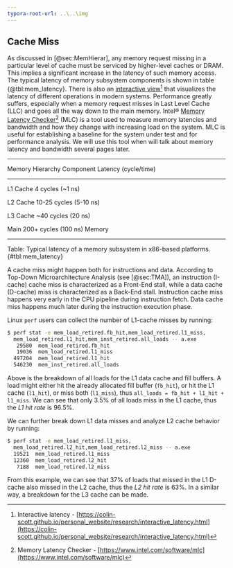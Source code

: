```yaml
---
typora-root-url: ..\..\img
---
```


## Cache Miss

As discussed in [@sec:MemHierar], any memory request missing in a particular level of cache must be serviced by higher-level caches or DRAM. This implies a significant increase in the latency of such memory access. The typical latency of memory subsystem components is shown in table {@tbl:mem_latency}. There is also an [interactive view](https://colin-scott.github.io/personal_website/research/interactive_latency.html)[^1] that visualizes the latency of different operations in modern systems. Performance greatly suffers, especially when a memory request misses in Last Level Cache (LLC) and goes all the way down to the main memory. Intel® [Memory Latency Checker](https://www.intel.com/software/mlc)[^2] (MLC) is a tool used to measure memory latencies and bandwidth and how they change with increasing load on the system. MLC is useful for establishing a baseline for the system under test and for performance analysis. We will use this tool when will talk about memory latency and bandwidth several pages later.

-------------------------------------------------
Memory Hierarchy Component   Latency (cycle/time)

--------------------------   --------------------
L1 Cache                     4 cycles (~1 ns)

L2 Cache                     10-25 cycles (5-10 ns)

L3 Cache                     ~40 cycles (20 ns)

Main                         200+ cycles (100 ns)
Memory

-------------------------------------------------

Table: Typical latency of a memory subsystem in x86-based platforms. {#tbl:mem_latency}

A cache miss might happen both for instructions and data. According to Top-Down Microarchitecture Analysis (see [@sec:TMA]), an instruction (I-cache) cache miss is characterized as a Front-End stall, while a data cache (D-cache) miss is characterized as a Back-End stall. Instruction cache miss happens very early in the CPU pipeline during instruction fetch. Data cache miss happens much later during the instruction execution phase.

Linux `perf` users can collect the number of L1-cache misses by running:

```bash
$ perf stat -e mem_load_retired.fb_hit,mem_load_retired.l1_miss,
  mem_load_retired.l1_hit,mem_inst_retired.all_loads -- a.exe
   29580  mem_load_retired.fb_hit
   19036  mem_load_retired.l1_miss
  497204  mem_load_retired.l1_hit
  546230  mem_inst_retired.all_loads
```

Above is the breakdown of all loads for the L1 data cache and fill buffers. A load might either hit the already allocated fill buffer (`fb_hit`), or hit the L1 cache (`l1_hit`), or miss both (`l1_miss`), thus `all_loads = fb_hit + l1_hit + l1_miss`. We can see that only 3.5% of all loads miss in the L1 cache, thus the *L1 hit rate* is 96.5%. 

We can further break down L1 data misses and analyze L2 cache behavior by running:

```bash
$ perf stat -e mem_load_retired.l1_miss,
  mem_load_retired.l2_hit,mem_load_retired.l2_miss -- a.exe
  19521  mem_load_retired.l1_miss
  12360  mem_load_retired.l2_hit
   7188  mem_load_retired.l2_miss
```

From this example, we can see that 37% of loads that missed in the L1 D-cache also missed in the L2 cache, thus the *L2 hit rate* is 63%. In a similar way, a breakdown for the L3 cache can be made.

[^1]: Interactive latency - [https://colin-scott.github.io/personal_website/research/interactive_latency.html](https://colin-scott.github.io/personal_website/research/interactive_latency.html)
[^2]: Memory Latency Checker - [https://www.intel.com/software/mlc](https://www.intel.com/software/mlc)
